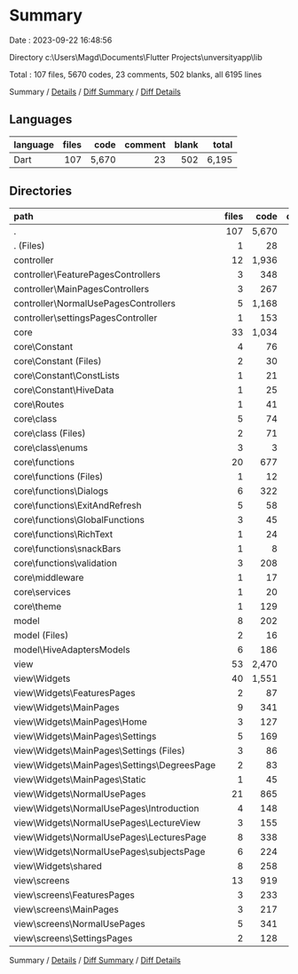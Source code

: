 # Summary

Date : 2023-09-22 16:48:56

Directory c:\\Users\\Magd\\Documents\\Flutter Projects\\unversityapp\\lib

Total : 107 files,  5670 codes, 23 comments, 502 blanks, all 6195 lines

Summary / [Details](details.md) / [Diff Summary](diff.md) / [Diff Details](diff-details.md)

## Languages
| language | files | code | comment | blank | total |
| :--- | ---: | ---: | ---: | ---: | ---: |
| Dart | 107 | 5,670 | 23 | 502 | 6,195 |

## Directories
| path | files | code | comment | blank | total |
| :--- | ---: | ---: | ---: | ---: | ---: |
| . | 107 | 5,670 | 23 | 502 | 6,195 |
| . (Files) | 1 | 28 | 0 | 4 | 32 |
| controller | 12 | 1,936 | 5 | 180 | 2,121 |
| controller\\FeaturePagesControllers | 3 | 348 | 1 | 28 | 377 |
| controller\\MainPagesControllers | 3 | 267 | 1 | 25 | 293 |
| controller\\NormalUsePagesControllers | 5 | 1,168 | 3 | 113 | 1,284 |
| controller\\settingsPagesController | 1 | 153 | 0 | 14 | 167 |
| core | 33 | 1,034 | 5 | 97 | 1,136 |
| core\\Constant | 4 | 76 | 0 | 8 | 84 |
| core\\Constant (Files) | 2 | 30 | 0 | 4 | 34 |
| core\\Constant\\ConstLists | 1 | 21 | 0 | 2 | 23 |
| core\\Constant\\HiveData | 1 | 25 | 0 | 2 | 27 |
| core\\Routes | 1 | 41 | 0 | 3 | 44 |
| core\\class | 5 | 74 | 0 | 8 | 82 |
| core\\class (Files) | 2 | 71 | 0 | 5 | 76 |
| core\\class\\enums | 3 | 3 | 0 | 3 | 6 |
| core\\functions | 20 | 677 | 5 | 67 | 749 |
| core\\functions (Files) | 1 | 12 | 0 | 3 | 15 |
| core\\functions\\Dialogs | 6 | 322 | 2 | 23 | 347 |
| core\\functions\\ExitAndRefresh | 5 | 58 | 0 | 16 | 74 |
| core\\functions\\GlobalFunctions | 3 | 45 | 0 | 9 | 54 |
| core\\functions\\RichText | 1 | 24 | 0 | 5 | 29 |
| core\\functions\\snackBars | 1 | 8 | 0 | 3 | 11 |
| core\\functions\\validation | 3 | 208 | 3 | 8 | 219 |
| core\\middleware | 1 | 17 | 0 | 3 | 20 |
| core\\services | 1 | 20 | 0 | 4 | 24 |
| core\\theme | 1 | 129 | 0 | 4 | 133 |
| model | 8 | 202 | 12 | 33 | 247 |
| model (Files) | 2 | 16 | 0 | 3 | 19 |
| model\\HiveAdaptersModels | 6 | 186 | 12 | 30 | 228 |
| view | 53 | 2,470 | 1 | 188 | 2,659 |
| view\\Widgets | 40 | 1,551 | 0 | 141 | 1,692 |
| view\\Widgets\\FeaturesPages | 2 | 87 | 0 | 8 | 95 |
| view\\Widgets\\MainPages | 9 | 341 | 0 | 31 | 372 |
| view\\Widgets\\MainPages\\Home | 3 | 127 | 0 | 11 | 138 |
| view\\Widgets\\MainPages\\Settings | 5 | 169 | 0 | 18 | 187 |
| view\\Widgets\\MainPages\\Settings (Files) | 3 | 86 | 0 | 11 | 97 |
| view\\Widgets\\MainPages\\Settings\\DegreesPage | 2 | 83 | 0 | 7 | 90 |
| view\\Widgets\\MainPages\\Static | 1 | 45 | 0 | 2 | 47 |
| view\\Widgets\\NormalUsePages | 21 | 865 | 0 | 78 | 943 |
| view\\Widgets\\NormalUsePages\\Introduction | 4 | 148 | 0 | 16 | 164 |
| view\\Widgets\\NormalUsePages\\LectureView | 3 | 155 | 0 | 11 | 166 |
| view\\Widgets\\NormalUsePages\\LecturesPage | 8 | 338 | 0 | 31 | 369 |
| view\\Widgets\\NormalUsePages\\subjectsPage | 6 | 224 | 0 | 20 | 244 |
| view\\Widgets\\shared | 8 | 258 | 0 | 24 | 282 |
| view\\screens | 13 | 919 | 1 | 47 | 967 |
| view\\screens\\FeaturesPages | 3 | 233 | 0 | 13 | 246 |
| view\\screens\\MainPages | 3 | 217 | 1 | 11 | 229 |
| view\\screens\\NormalUsePages | 5 | 341 | 0 | 17 | 358 |
| view\\screens\\SettingsPages | 2 | 128 | 0 | 6 | 134 |

Summary / [Details](details.md) / [Diff Summary](diff.md) / [Diff Details](diff-details.md)